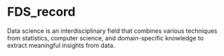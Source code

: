 # FDS_record
Data science is an interdisciplinary field that combines various techniques from statistics, computer science, and domain-specific knowledge to extract meaningful insights from data. 
